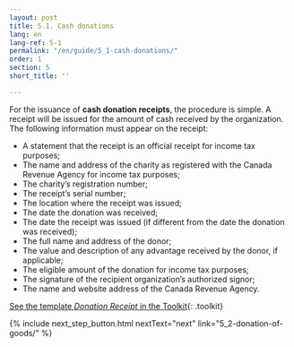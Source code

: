 ```yaml
---
layout: post
title: 5.1. Cash donations
lang: en
lang-ref: 5-1
permalink: "/en/guide/5_1-cash-donations/"
order: 1
section: 5
short_title: ''

---
```

For the issuance of **cash donation receipts**, the procedure is simple. A receipt will be issued for the amount of cash received by the organization. The following information must appear on the receipt: 

* A statement that the receipt is an official receipt for income tax purposes;
* The name and address of the charity as registered with the Canada Revenue Agency for income tax purposes;
* The charity’s registration number;
* The receipt’s serial number;
* The location where the receipt was issued;
* The date the donation was received;
* The date the receipt was issued (if different from the date the donation was received);
* The full name and address of the donor;
* The value and description of any advantage received by the donor, if applicable;
* The eligible amount of the donation for income tax purposes;
* The signature of the recipient organization’s authorized signor;
* The name and website address of the Canada Revenue Agency.

[See the template _Donation Receipt_ in the Toolkit]({{site.baseurl}}/en/toolkit/templates/){: .toolkit}

{% include next_step_button.html nextText="next" link="5_2-donation-of-goods/" %}